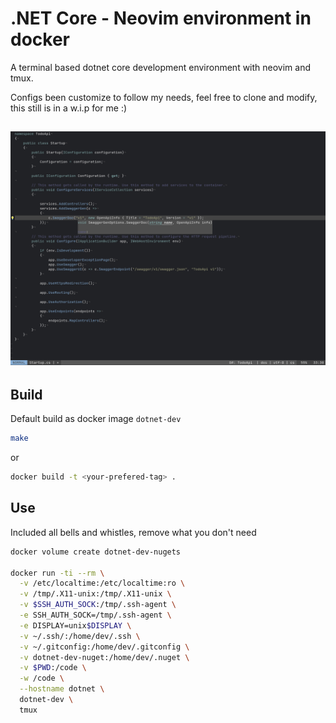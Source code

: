.NET Core - Neovim environment in docker
========================================

A terminal based dotnet core development environment with neovim and tmux.

Configs been customize to follow my needs, feel free to clone and modify, this still is in a w.i.p for me :)

<h2 align="center">
  <img alt="screenshot" src="https://raw.githubusercontent.com/walm/dotnet-dev-env/master/screenshot.png">
</h2>

## Build

Default build as docker image `dotnet-dev`

```sh
make
```

or

```sh
docker build -t <your-prefered-tag> .
```

## Use

Included all bells and whistles, remove what you don't need

```sh
docker volume create dotnet-dev-nugets

docker run -ti --rm \
  -v /etc/localtime:/etc/localtime:ro \
  -v /tmp/.X11-unix:/tmp/.X11-unix \
  -v $SSH_AUTH_SOCK:/tmp/.ssh-agent \
  -e SSH_AUTH_SOCK=/tmp/.ssh-agent \
  -e DISPLAY=unix$DISPLAY \
  -v ~/.ssh/:/home/dev/.ssh \
  -v ~/.gitconfig:/home/dev/.gitconfig \
  -v dotnet-dev-nuget:/home/dev/.nuget \
  -v $PWD:/code \
  -w /code \
  --hostname dotnet \
  dotnet-dev \
  tmux
```
